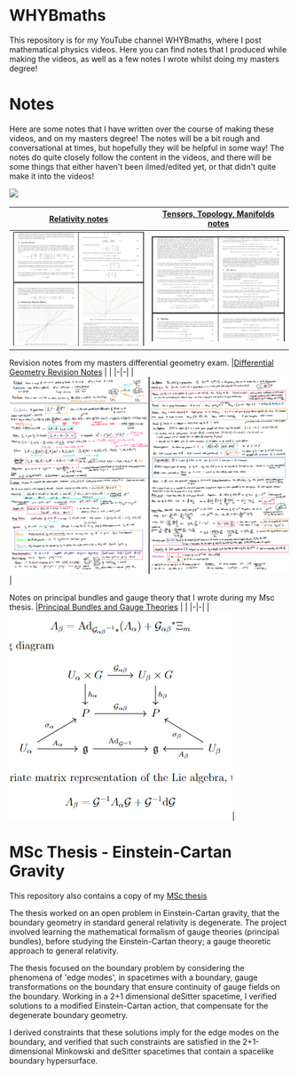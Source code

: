 # WHYBmaths
This repository is for my YouTube channel WHYBmaths, where I post mathematical physics videos. Here you can find notes that I produced while making the videos, as well as a few notes I wrote whilst doing my masters degree!


# Notes

Here are some notes that I have written over the course of making these videos, and on my masters degree! The notes will be a bit rough and conversational at times, but hopefully they will be helpful in some way! The notes do quite closely follow the content in the videos, and there will be some things that either haven't been ilmed/edited yet, or that didn't quite make it into the videos! 

![](./WHYBmaths/Images/Portfolio/channel_screenshot.png)

|[Relativity notes](./Notes/Relativity_Notes.pdf) | [Tensors, Topology, Manifolds notes](./Notes/TensorsTopologyManifolds.pdf) |
|-|-|
|![](./Images/Portfolio/relativity_notes_screenshot.png)|![](Images/Portfolio/topology_manifolds_notes_screenshot.png)|

Revision notes from my masters differential geometry exam.
|[Differential Geometry Revision Notes](./Relativity_Notes.pdf) | |
|-|-|
|![](./Images/Portfolio/DifferentialGeometryRevisionScreenshot.png)|

Notes on principal bundles and gauge theory that I wrote during my Msc thesis.
|[Principal Bundles and Gauge Theories](./PrincipalBundlesAndGaugeTheories.pdf) | |
|-|-|
|![](./Images/Portfolio/GaugeTheoryNotesScreenshot.png)|

# MSc Thesis - Einstein-Cartan Gravity

This repository also contains a copy of my [MSc thesis](./MScThesis/Edge_Modes_and_Boundary_Condition_in_Gauge_Theories.pdf)

The thesis worked on an open problem in Einstein-Cartan gravity, that the boundary geometry in standard general relativity is degenerate. The project involved learning the mathematical formalism of gauge theories (principal bundles), before studying the Einstein-Cartan theory; a gauge theoretic approach to general relativity.

The thesis focused on the boundary problem by considering the phenomena of 'edge modes', in spacetimes with a boundary, gauge transformations on the boundary that ensure continuity of gauge fields on the boundary. Working in a 2+1 dimensional deSitter spacetime, I verified solutions to a modified Einstein-Cartan action, that compensate for the degenerate boundary geometry.

I derived constraints that these solutions imply for the edge modes on the boundary, and verified that such constraints are satisfied in the 2+1-dimensional Minkowski and deSitter spacetimes that contain a spacelike boundary hypersurface.

